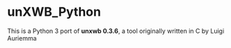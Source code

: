 # unXWB_Python
This is a Python 3 port of **unxwb 0.3.6**, a tool originally written in C by Luigi Auriemma
